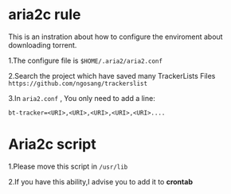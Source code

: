 # aria2c rule
This is an instration about how to configure the enviroment about downloading torrent.

1.The configure file is `$HOME/.aria2/aria2.conf`

2.Search the project which have saved many TrackerLists Files
`https://github.com/ngosang/trackerslist`

3.In `aria2.conf` , You only need to add a line:
```
bt-tracker=<URI>,<URI>,<URI>,<URI>,<URI>....
```

# Aria2c script
1.Please move this script in `/usr/lib`

2.If you have this ability,I advise you to add it to __crontab__
